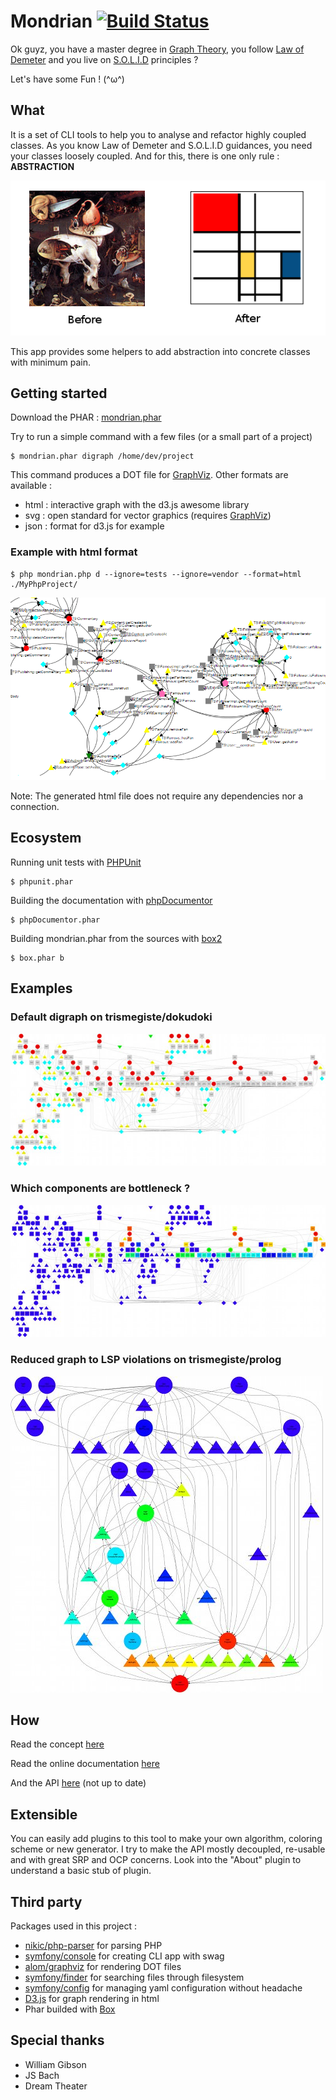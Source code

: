 # Mondrian [![Build Status](https://travis-ci.org/Trismegiste/Mondrian.png?branch=master)](https://travis-ci.org/Trismegiste/Mondrian)

Ok guyz, you have a master degree in [Graph Theory][1], you follow [Law of Demeter][2]
and you live on [S.O.L.I.D][3] principles ?

Let's have some Fun ! (^ω^)

## What
It is a set of CLI tools to help you to analyse and refactor highly coupled classes.
As you know Law of Demeter and S.O.L.I.D guidances, you need your classes loosely
coupled. And for this, there is one only rule : **ABSTRACTION**

![From Hell To Kiss](./doc/img/abstracting.png)

This app provides some helpers to add abstraction into concrete classes
with minimum pain.

## Getting started
Download the PHAR : [mondrian.phar](https://github.com/Trismegiste/Mondrian/raw/master/bin/box/mondrian.phar)

Try to run a simple command with a few files (or a small part of a project)
```
$ mondrian.phar digraph /home/dev/project
```
This command produces a DOT file for [GraphViz](http://www.graphviz.org). Other formats are available :
* html : interactive graph with the d3.js awesome library
* svg : open standard for vector graphics (requires [GraphViz](http://www.graphviz.org/Download..php))
* json : format for d3.js for example

### Example with html format
```
$ php mondrian.php d --ignore=tests --ignore=vendor --format=html ./MyPhpProject/
```
![html-report](./doc/img/sample-d3js.png)

Note: The generated html file does not require any dependencies nor a connection.

## Ecosystem
Running unit tests with [PHPUnit](https://phpunit.de/getting-started.html)
```
$ phpunit.phar
```

Building the documentation with [phpDocumentor](http://phpdoc.org/docs/latest/getting-started/installing.html#phar)
```
$ phpDocumentor.phar
```

Building mondrian.phar from the sources with [box2](https://github.com/box-project/box2#as-a-phar-recommended)
```
$ box.phar b
```

## Examples
### Default digraph on trismegiste/dokudoki
![digraph1](./doc/img/sample1.jpg)

### Which components are bottleneck ?
![digraph2](./doc/img/sample2.jpg)

### Reduced graph to LSP violations on trismegiste/prolog
![digraph3](./doc/img/sample3.jpg)

## How

Read the concept [here][12]

Read the online documentation [here][4]

And the API [here][5] (not up to date)

## Extensible

You can easily add plugins to this tool to make your own algorithm, coloring scheme
or new generator. I try to make the API mostly decoupled, re-usable and with great
SRP and OCP concerns. Look into the "About" plugin to understand a basic stub of
plugin.

## Third party

Packages used in this project :

 * [nikic/php-parser][6] for parsing PHP
 * [symfony/console][7] for creating CLI app with swag
 * [alom/graphviz][8] for rendering DOT files
 * [symfony/finder][9] for searching files through filesystem
 * [symfony/config][10] for managing yaml configuration without headache
 * [D3.js](http://d3js.org/) for graph rendering in html
 * Phar builded with [Box][11]

## Special thanks

 * William Gibson
 * JS Bach
 * Dream Theater

[1]: http://en.wikipedia.org/wiki/Graph_theory
[2]: http://en.wikipedia.org/wiki/Law_of_Demeter
[3]: http://en.wikipedia.org/wiki/SOLID_(object-oriented_design)
[4]: http://trismegiste.github.io/Mondrian/
[5]: http://trismegiste.github.io/Mondrian/doc/index.html
[6]: https://github.com/nikic/PHP-Parser
[7]: https://github.com/symfony/Console
[8]: https://github.com/alexandresalome/graphviz
[9]: https://github.com/symfony/Finder
[10]: https://github.com/symfony/Config
[11]: https://github.com/kherge/Box
[12]: ./doc/README.md
